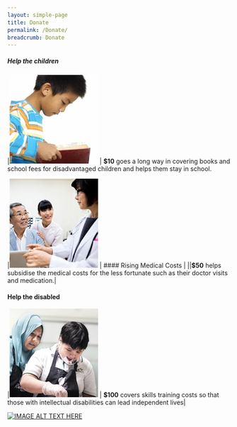 ```yaml
---
layout: simple-page
title: Donate
permalink: /Donate/
breadcrumb: Donate
---
```


##### Help the children 
|![alt text](/images/Donate-Story1.jpg "Logo Title Text 1") |
**$10** goes a long way in covering books and school fees for disadvantaged children and helps them stay in school. 

|![alt text](/images/person-seeing-doctor.jpg "Logo Title Text 2") | #### Rising Medical Costs |
||**$50** helps subsidise the medical costs for the less fortunate such as their doctor visits and medication.| 

#### Help the disabled 
|![alt text](/images/Donate-Story3.jpg "Logo Title Text 3") | **$100** covers skills training costs so that those with intellectual disabilities can lead independent lives|


[![IMAGE ALT TEXT HERE](https://img.youtube.com/vi/70OmQh3ENLU/0.jpg)](https://www.youtube.com/watch?v=70OmQh3ENLU)

